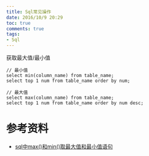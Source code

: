 ```yaml
---
title: Sql常见操作
date: 2016/10/9 20:29
toc: true
comments: true
tags:
- Sql
---
```



获取最大值/最小值
```
// 最小值
select min(column_name) from table_name;
select top 1 num from table_name order by num;

// 最大值
select max(column_name) from table_name;
select top 1 num from table_name order by num desc;
```

参考资料
=======
- [sql中max()和min()取最大值和最小值语句](http://www.111cn.net/database/mssqlserver/42437.htm)

